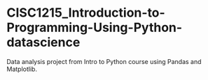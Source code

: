 # CISC1215_Introduction-to-Programming-Using-Python-datascience
Data analysis project from Intro to Python course using Pandas and Matplotlib.
